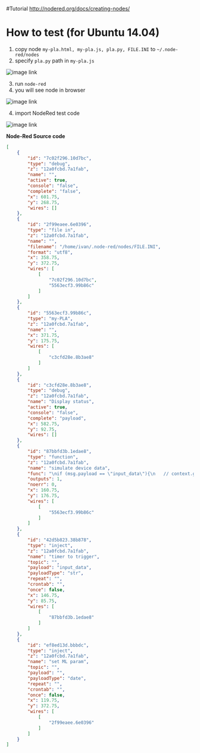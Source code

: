 #Tutorial
http://nodered.org/docs/creating-nodes/

# How to test (for Ubuntu 14.04)
1. copy node `my-pla.html, my-pla.js, pla.py, FILE.INI` to `~/.node-red/nodes`
2. specify `pla.py` path in `my-pla.js`

![image link](https://github.com/ivan0124/my-study/blob/master/NodeRed_PLA/image/20160825_1.png)

3. run `node-red`
4. you will see node in browser

![image link](https://github.com/ivan0124/my-study/blob/master/NodeRed_PLA/image/NodeRed_PLA_20160822.png)

4. import NodeRed test code

![image link](https://github.com/ivan0124/my-study/blob/master/NodeRed_PLA/image/NodeRed_PLA_20160822_1.png)

**Node-Red Source code**
```json
[
	{
		"id": "7c02f296.10d7bc",
		"type": "debug",
		"z": "12a0fcbd.7a1fab",
		"name": "",
		"active": true,
		"console": "false",
		"complete": "false",
		"x": 601.75,
		"y": 268.75,
		"wires": []
	},
	{
		"id": "2f99eaee.6e0396",
		"type": "file in",
		"z": "12a0fcbd.7a1fab",
		"name": "",
		"filename": "/home/ivan/.node-red/nodes/FILE.INI",
		"format": "utf8",
		"x": 358.75,
		"y": 372.75,
		"wires": [
			[
				"7c02f296.10d7bc",
				"5563ecf3.99b86c"
			]
		]
	},
	{
		"id": "5563ecf3.99b86c",
		"type": "my-PLA",
		"z": "12a0fcbd.7a1fab",
		"name": "",
		"x": 371.75,
		"y": 175.75,
		"wires": [
			[
				"c3cfd28e.8b3ae8"
			]
		]
	},
	{
		"id": "c3cfd28e.8b3ae8",
		"type": "debug",
		"z": "12a0fcbd.7a1fab",
		"name": "Display status",
		"active": true,
		"console": "false",
		"complete": "payload",
		"x": 582.75,
		"y": 92.75,
		"wires": []
	},
	{
		"id": "87bbfd3b.1edae8",
		"type": "function",
		"z": "12a0fcbd.7a1fab",
		"name": "simulate device data",
		"func": "\nif (msg.payload == \"input_data\"){\n   // context.global.input_T=0;\n   // context.global.input_H=0;\n    \n    if (typeof context.global.input_T == 'undefined'){\n        context.global.input_T = 0;\n    }\n    \n    if (typeof context.global.input_H == 'undefined'){\n        context.global.input_H = 0;\n    }\n    \n    //input_T\n    if (context.global.input_T > 100){\n        context.global.input_T = 0\n    }\n    else{\n        context.global.input_T += 5;\n    }\n    //input_H    \n    if (context.global.input_H > 100){\n        context.global.input_H = 0\n    }\n    else{\n        context.global.input_H += 10;\n    }\n    \n    msg.payload=context.global.input_T + \",\" + context.global.input_H\n}\nreturn msg;",
		"outputs": 1,
		"noerr": 0,
		"x": 160.75,
		"y": 176.75,
		"wires": [
			[
				"5563ecf3.99b86c"
			]
		]
	},
	{
		"id": "42d5b823.38b878",
		"type": "inject",
		"z": "12a0fcbd.7a1fab",
		"name": "timer to trigger",
		"topic": "",
		"payload": "input_data",
		"payloadType": "str",
		"repeat": "",
		"crontab": "",
		"once": false,
		"x": 146.75,
		"y": 85.75,
		"wires": [
			[
				"87bbfd3b.1edae8"
			]
		]
	},
	{
		"id": "ef8ed13d.bbbdc",
		"type": "inject",
		"z": "12a0fcbd.7a1fab",
		"name": "set ML param",
		"topic": "",
		"payload": "",
		"payloadType": "date",
		"repeat": "",
		"crontab": "",
		"once": false,
		"x": 119.75,
		"y": 372.75,
		"wires": [
			[
				"2f99eaee.6e0396"
			]
		]
	}
]
```


